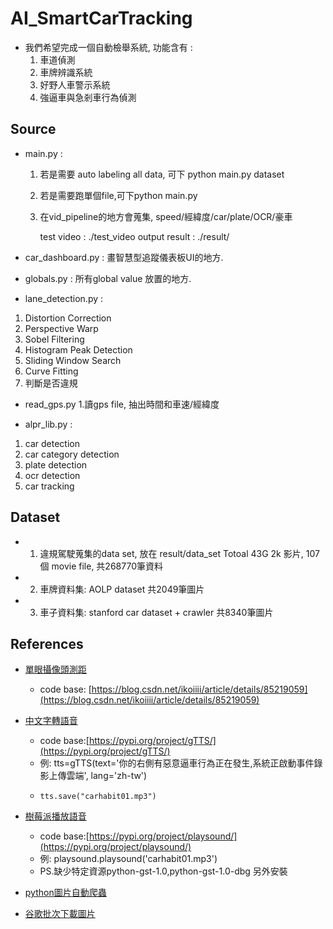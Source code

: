 # AI_SmartCarTracking
* 我們希望完成一個自動檢舉系統, 功能含有 : 
  1. 車道偵測
  2. 車牌辨識系統  
  3. 好野人車警示系統  
  4. 強逼車與急剎車行為偵測

## Source

* main.py : 
  1. 若是需要 auto labeling all data, 可下 python main.py dataset
  2. 若是需要跑單個file,可下python main.py
  3. 在vid_pipeline的地方會蒐集, speed/經緯度/car/plate/OCR/豪車
     
     test video : ./test_video 
     output result : ./result/
     
* car_dashboard.py : 
 畫智慧型追蹤儀表板UI的地方. 
    
* globals.py :
 所有global value 放置的地方. 

* lane_detection.py : 
 1. Distortion Correction
 2. Perspective Warp
 3. Sobel Filtering
 4. Histogram Peak Detection
 5. Sliding Window Search
 6. Curve Fitting
 7. 判斷是否違規
     
* read_gps.py
 1.讀gps file, 抽出時間和車速/經緯度 

* alpr_lib.py : 
 1. car detection
 2. car category detection
 3. plate detection
 4. ocr detection
 5. car tracking

## Dataset

* 1. 違規駕駛蒐集的data set, 放在 result/data_set
     Totoal 43G 2k 影片, 107個 movie file, 共268770筆資料 
* 2. 車牌資料集: AOLP dataset
     共2049筆圖片 
* 3. 車子資料集: stanford car dataset + crawler
     共8340筆圖片 

## References

* [單眼攝像頭測距](https://blog.csdn.net/ikoiiii/article/details/85219059)
   * code base: [https://blog.csdn.net/ikoiiii/article/details/85219059](https://blog.csdn.net/ikoiiii/article/details/85219059)
* [中文字轉語音](https://pypi.org/project/gTTS/)
   * code base:[https://pypi.org/project/gTTS/](https://pypi.org/project/gTTS/)
   * 例: tts=gTTS(text='你的右側有惡意逼車行為正在發生,系統正啟動事件錄影上傳雲端', lang='zh-tw')
   *     tts.save("carhabit01.mp3")
* [樹莓派播放語音](https://pypi.org/project/playsound/)
   * code base:[https://pypi.org/project/playsound/](https://pypi.org/project/playsound/)
   * 例: playsound.playsound('carhabit01.mp3')
   * PS.缺少特定資源python-gst-1.0,python-gst-1.0-dbg 另外安裝

* [python圖片自動爬蟲](https://github.com/YoongiKim/AutoCrawler)
 
* [谷歌批次下載圖片](https://chrome.google.com/webstore/detail/fatkun-batch-download-ima/nnjjahlikiabnchcpehcpkdeckfgnohf?hl=zh-TW)
